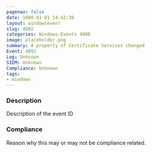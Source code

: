 ```yaml
---
pagenav: false
date: 1800-01-01 14:42:38
layout: windowsevent
slug: 4892
categories: Windows-Events 4800
image: placeholder.png
summary: A property of Certificate Services changed
Event: 4892
Log: Unknown
SIEM: Unknown
Compliance: Unknown
tags:
- windows
---
```


### Description

Description of the event ID

### Compliance

Reason why this may or may not be compliance related.
